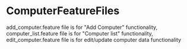 # ComputerFeatureFiles
add_computer.feature file is for "Add Computer" functionality,
computer_list.feature file is for "Computer list" functionality,
edit_computer.feature file is for edit/update computer data functionality
